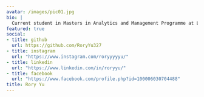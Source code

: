 ```yaml
---
avatar: /images/pic01.jpg
bio: |
  Current student in Masters in Analytics and Management Programme at London Business School.
featured: true
social:
- title: github
  url: https://github.com/RoryYu327
- title: instagram
  url: "https://www.instagram.com/roryyyyyu/"
- title: linkedin
  url: "https://www.linkedin.com/in/roryyu/"
- title: facebook
  url: "https://www.facebook.com/profile.php?id=100006030704488"
title: Rory Yu
---
```

